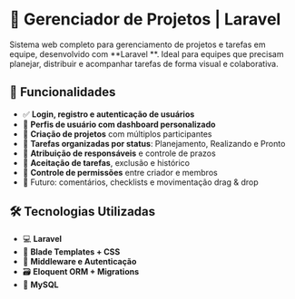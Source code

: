 # 🚀 Gerenciador de Projetos | Laravel 

Sistema web completo para gerenciamento de projetos e tarefas em equipe, desenvolvido com **Laravel **. 
Ideal para equipes que precisam planejar, distribuir e acompanhar tarefas de forma visual e colaborativa.

## 🧠 Funcionalidades

- ✅ **Login, registro e autenticação de usuários**
- 👤 **Perfis de usuário com dashboard personalizado**
- 📂 **Criação de projetos** com múltiplos participantes
- 📌 **Tarefas organizadas por status**: Planejamento, Realizando e Pronto
- 📝 **Atribuição de responsáveis** e controle de prazos
- 🧹 **Aceitação de tarefas**, exclusão e histórico
- 🔐 **Controle de permissões** entre criador e membros
- 💬 Futuro: comentários, checklists e movimentação drag & drop

## 🛠️ Tecnologias Utilizadas

- 💻 **Laravel**
- 🎨 **Blade Templates + CSS**
- 🔐 **Middleware e Autenticação**
- 🗃️ **Eloquent ORM + Migrations**
- 💾 **MySQL**
  



